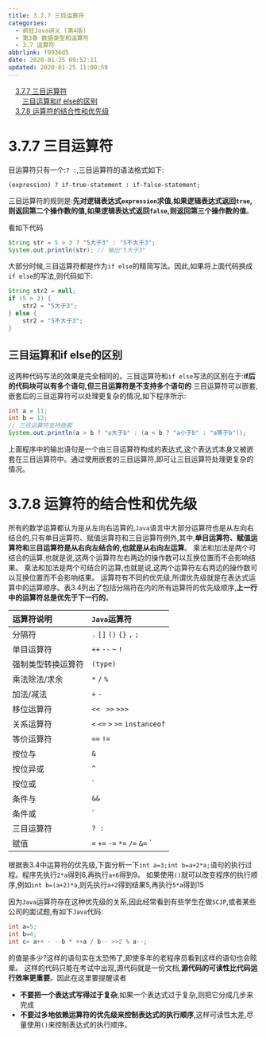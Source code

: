 ```yaml
---
title: 3.7.7 三目运算符
categories:
  - 疯狂Java讲义 (第4版)
  - 第3章 数据类型和运算符
  - 3.7 运算符
abbrlink: f0936d5
date: 2020-01-25 09:52:11
updated: 2020-01-25 11:00:59
---
```

<div id='my_toc'><a href="/JavaReadingNotes/null/#3-7-7-三目运算符" class="header_1">3.7.7 三目运算符</a><br><a href="/JavaReadingNotes/null/#三目运算和if-else的区别" class="header_2">三目运算和if else的区别</a><br><a href="/JavaReadingNotes/null/#3-7-8-运算符的结合性和优先级" class="header_1">3.7.8 运算符的结合性和优先级</a><br></div>
<style>.header_1{margin-left: 1em;}.header_2{margin-left: 2em;}.header_3{margin-left: 3em;}.header_4{margin-left: 4em;}.header_5{margin-left: 5em;}.header_6{margin-left: 6em;}</style>
<!--more-->
<script>if (navigator.platform.search('arm')==-1){document.getElementById('my_toc').style.display = 'none';}var e,p = document.getElementsByTagName('p');while (p.length>0) {e = p[0];e.parentElement.removeChild(e);}</script>

<!--end-->
# 3.7.7 三目运算符
目运算符只有一个:`? :`,三目运算符的语法格式如下:
```
(expression) ? if-true-statement : if-false-statement;
```
三目运算符的规则是:**先对逻辑表达式`expression`求值,如果逻辑表达式返回`true`,则返回第二个操作数的值,如果逻辑表达式返回`false`,则返回第三个操作数的值**。

看如下代码
```java
String str = 5 > 3 ? "5大于3" : "5不大于3";
System.out.println(str); // 输出"5大于3"
```
大部分时候,三目运算符都是作为`if else`的精简写法。因此,如果将上面代码换成`if else`的写法,则代码如下:
```java
String str2 = null;
if (5 > 3) {
    str2 = "5大于3";
} else {
    str2 = "5不大于3";
}
```
## 三目运算和if else的区别
这两种代码写法的效果是完全相同的。三目运算符和`if else`写法的区别在于:**if后的代码块可以有多个语句,但三目运算符是不支持多个语句的**
三目运算符可以嵌套,嵌套后的三目运算符可以处理更复杂的情况,如下程序所示:
```java
int a = 11;
int b = 12;
// 三目运算符支持嵌套
System.out.println(a > b ? "a大于b" : (a < b ? "a小于b" : "a等于b"));
```
上面程序中的输出语句是一个由三目运算符构成的表达式,这个表达式本身又被嵌套在三目运算符中。通过使用嵌套的三目运算符,即可让三目运算符处理更复杂的情况。
# 3.7.8 运算符的结合性和优先级
所有的数学运算都认为是从左向右运算的,`Java`语言中大部分运算符也是从左向右结合的,只有单目运算符、赋值运算符和三目运算符例外,其中,**单目运算符、赋值运算符和三目运算符是从右向左结合的,也就是从右向左运算**。
乘法和加法是两个可结合的运算,也就是说,这两个运算符左右两边的操作数可以互换位置而不会影响结果。
乘法和加法是两个可结合的运算,也就是说,这两个运算符左右两边的操作数可以互换位置而不会影响结果。
运算符有不同的优先级,所谓优先级就是在表达式运算中的运算顺序。表3.4列出了包括分隔符在内的所有运算符的优先级顺序,**上一行中的运算符总是优先于下一行的**。

|运算符说明|`Java`运算符|
|:---|:---|
|分隔符|`.` `[]` `()` `{}` `,` `;`|
|单目运算符|`++` `--` `~` `!`|
|强制类型转换运算符|`(type)`|
|乘法除法/求余|`*` `/` `%`|
|加法/减法|`+` `-`|
|移位运算符|`<< ` `>>` `>>>`|
|关系运算符|`<` `<=` `>` `>=` `instanceof`|
|等价运算符|`==` `!=`|
|按位与|`&`|
|按位异或|`^`|
|按位或|`|`|
|条件与|`&&`|
|条件或|`||`|
|三目运算符|`? :`|
|赋值|`=` `+=` `-=` `*=` `/=` `&=` `|=` `^=` `%=` `<<=` `>>=` `>>>=`|

根据表3.4中运算符的优先级,下面分析一下`int a=3;int b=a+2*a;`语句的执行过程。程序先执行`2*a`得到6,再执行`a+6`得到9。
如果使用`()`就可以改变程序的执行顺序,例如`int b=(a+2)*a`,则先执行`a+2`得到结果5,再执行`5*a`得到15

因为`Java`运算符存在这种优先级的关系,因此经常看到有些学生在做`SCJP`,或者某些公司的面试题,有如下`Java`代码:

```java
int a=5;
int b=4;
int c= a++ - --b * ++a / b-- >>2 % a--;
```
的值是多少?这样的语句实在太恐怖了,即使多年的老程序员看到这样的语句也会眩晕。
这样的代码只能在考试中出现,源代码就是一份文档,**源代码的可读性比代码运行效率更重要**。因此在这里要提醒读者
- **不要把一个表达式写得过于复杂**,如果一个表达式过于复杂,则把它分成几步来完成
- **不要过多地依赖运算符的优先级来控制表达式的执行顺序**,这样可读性太差,尽量使用`()`来控制表达式的执行顺序。
